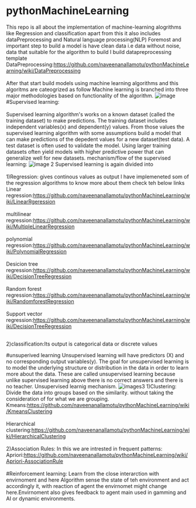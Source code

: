 # pythonMachineLearning
This repo is all about the implementation of machine-learning alogrithms like Regression and classification apart from this it also includes
dataPreprocessing and Natural language  processing(NLP) 
Foremost and important step to build a model is have clean data i.e data without noise, data that suitable for the algorithm to build
  I build datapreprocessing template
 DataPreprocessing:https://github.com/naveenanallamotu/pythonMachineLearning/wiki/DataPreprocessing <br>                              </br>
  After that start build models using machine learning algorithms and this algoritms are cateogrized as follow
Machine learning is branched into three major methodologies based on functionality of the algorithm.
 ![image](https://user-images.githubusercontent.com/21260810/34419639-97b19612-ebca-11e7-9a99-20b706e11a5b.png)
#Supervised learning:<br>                                                                                                          </br>
Supervised learning  algorithm's works on a known dataset (called the training dataset) to make predictions. The training dataset includes independent variables(x)  and dependent(y) values. From those values the supervised learning algorithm with some assumptions build  a model that can make predictions of the depedent values for a new dataset(test data). A test dataset is often used to validate the model. Using larger training datasets often yield models with higher predictive power that can generalize well for new datasets.
 mechanism/flow of the supervised learning:
![image 2](https://user-images.githubusercontent.com/21260810/34421157-411423f2-ebd3-11e7-9031-1a823ab7034e.PNG)
Supervised learning is again divided into <br>                                                                                    </br>
1)Regression: gives continous values as output
I have implemeneted som of the regression algorithms to know more about them check teh below links
Linear regression:https://github.com/naveenanallamotu/pythonMachineLearning/wiki/LinearRgeression<br>                               </br>
multilinear regression:https://github.com/naveenanallamotu/pythonMachineLearning/wiki/MultipleLinearRegression<br>                   </br>
polynomial regression:https://github.com/naveenanallamotu/pythonMachineLearning/wiki/PolynomialRegression<br>                        </br>
Desicion tree regression:https://github.com/naveenanallamotu/pythonMachineLearning/wiki/DecisionTreeRegression<br>                    </br>
Random forest regression:https://github.com/naveenanallamotu/pythonMachineLearning/wiki/RandomforestRegression<br>                    </br>
Support vector regression:https://github.com/naveenanallamotu/pythonMachineLearning/wiki/DecisionTreeRegression<br>                  </br>

2)classification:Its output is categorical data or discrete values

#unsuperived learning
Unsupervised learning will have predictors (X) and no corresponding output variables(y).
The goal for unsupervised learning is to model the underlying structure or distribution in the data in order to learn more about the data.
These are called unsupervised learning because unlike supervised learning above there is no correct answers and there is no teacher.
Unsupervised learnig mechanism.
![images3](https://user-images.githubusercontent.com/21260810/34421811-32864794-ebd7-11e7-9471-f3712b5e649c.PNG)
1)Clustering: Divide the data into groups based on the similarity. without taking the consideration of for what we are grouping.
Kmeans:https://github.com/naveenanallamotu/pythonMachineLearning/wiki/KmeansClustering<br>                                   </br>
Hierarchical clustering:https://github.com/naveenanallamotu/pythonMachineLearning/wiki/HierarchicalClustering<br>             </br>
2)Association Rules: In this we are intrested in frequent patterns:
Apriori:https://github.com/naveenanallamotu/pythonMachineLearning/wiki/Apriori-AssociationRule<br>                               </br>
#Reinforcement learning:
Learn from the close interarction with envirnoment and here Algorithm sense the state of teh environment and act accordingly it, with reaction of agent the envirnomet might change here.Envirnoment also gives feedback to agent
main used in gamming and AI or dynamic environments.

                                         
